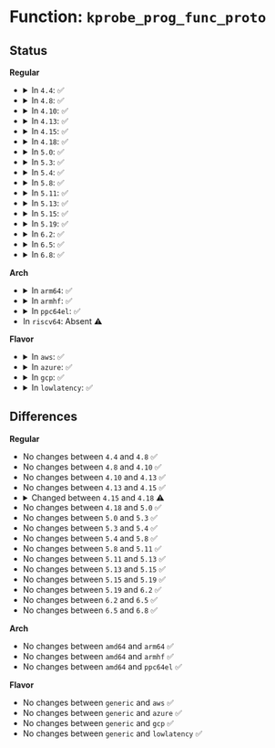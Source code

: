 # Function: <code>kprobe_prog_func_proto</code>

## Status
<b>Regular</b>
<ul>
<li>
<details>
<summary>In <code>4.4</code>: ✅</summary>

```c
const struct bpf_func_proto *kprobe_prog_func_proto(enum bpf_func_id func_id);
```

**Collision:** Unique Static

**Inline:** No

**Transformation:** False

**Instances:**

```
In kernel/trace/bpf_trace.c (ffffffff81166bb0)
Location: kernel/trace/bpf_trace.c:267
Inline: False
```
**Symbols:**

```
ffffffff81166bb0-ffffffff81166c33: kprobe_prog_func_proto (STB_LOCAL)
```
</details>
</li>
<li>
<details>
<summary>In <code>4.8</code>: ✅</summary>

```c
const struct bpf_func_proto *kprobe_prog_func_proto(enum bpf_func_id func_id);
```

**Collision:** Unique Static

**Inline:** No

**Transformation:** False

**Instances:**

```
In kernel/trace/bpf_trace.c (ffffffff81174370)
Location: kernel/trace/bpf_trace.c:415
Inline: False
```
**Symbols:**

```
ffffffff81174370-ffffffff81174395: kprobe_prog_func_proto (STB_LOCAL)
```
</details>
</li>
<li>
<details>
<summary>In <code>4.10</code>: ✅</summary>

```c
const struct bpf_func_proto *kprobe_prog_func_proto(enum bpf_func_id func_id);
```

**Collision:** Unique Static

**Inline:** No

**Transformation:** False

**Instances:**

```
In kernel/trace/bpf_trace.c (ffffffff8117fe20)
Location: kernel/trace/bpf_trace.c:440
Inline: False
```
**Symbols:**

```
ffffffff8117fe20-ffffffff8117fe45: kprobe_prog_func_proto (STB_LOCAL)
```
</details>
</li>
<li>
<details>
<summary>In <code>4.13</code>: ✅</summary>

```c
const struct bpf_func_proto *kprobe_prog_func_proto(enum bpf_func_id func_id);
```

**Collision:** Unique Static

**Inline:** No

**Transformation:** False

**Instances:**

```
In kernel/trace/bpf_trace.c (ffffffff81182c70)
Location: kernel/trace/bpf_trace.c:506
Inline: False
```
**Symbols:**

```
ffffffff81182c70-ffffffff81182c95: kprobe_prog_func_proto (STB_LOCAL)
```
</details>
</li>
<li>
<details>
<summary>In <code>4.15</code>: ✅</summary>

```c
const struct bpf_func_proto *kprobe_prog_func_proto(enum bpf_func_id func_id);
```

**Collision:** Unique Static

**Inline:** No

**Transformation:** False

**Instances:**

```
In kernel/trace/bpf_trace.c (ffffffff811906b0)
Location: kernel/trace/bpf_trace.c:550
Inline: False
```
**Symbols:**

```
ffffffff811906b0-ffffffff811906e1: kprobe_prog_func_proto (STB_LOCAL)
```
</details>
</li>
<li>
<details>
<summary>In <code>4.18</code>: ✅</summary>

```c
const struct bpf_func_proto *kprobe_prog_func_proto(enum bpf_func_id func_id, const struct bpf_prog *prog);
```

**Collision:** Unique Static

**Inline:** No

**Transformation:** False

**Instances:**

```
In kernel/trace/bpf_trace.c (ffffffff811a57f0)
Location: kernel/trace/bpf_trace.c:577
Inline: False
```
**Symbols:**

```
ffffffff811a57f0-ffffffff811a5838: kprobe_prog_func_proto (STB_LOCAL)
```
</details>
</li>
<li>
<details>
<summary>In <code>5.0</code>: ✅</summary>

```c
const struct bpf_func_proto *kprobe_prog_func_proto(enum bpf_func_id func_id, const struct bpf_prog *prog);
```

**Collision:** Unique Static

**Inline:** No

**Transformation:** False

**Instances:**

```
In kernel/trace/bpf_trace.c (ffffffff811b3b00)
Location: kernel/trace/bpf_trace.c:613
Inline: False
```
**Symbols:**

```
ffffffff811b3b00-ffffffff811b3b4a: kprobe_prog_func_proto (STB_LOCAL)
```
</details>
</li>
<li>
<details>
<summary>In <code>5.3</code>: ✅</summary>

```c
const struct bpf_func_proto *kprobe_prog_func_proto(enum bpf_func_id func_id, const struct bpf_prog *prog);
```

**Collision:** Unique Static

**Inline:** No

**Transformation:** False

**Instances:**

```
In kernel/trace/bpf_trace.c (ffffffff811c2910)
Location: kernel/trace/bpf_trace.c:718
Inline: False
```
**Symbols:**

```
ffffffff811c2910-ffffffff811c295d: kprobe_prog_func_proto (STB_LOCAL)
```
</details>
</li>
<li>
<details>
<summary>In <code>5.4</code>: ✅</summary>

```c
const struct bpf_func_proto *kprobe_prog_func_proto(enum bpf_func_id func_id, const struct bpf_prog *prog);
```

**Collision:** Unique Static

**Inline:** No

**Transformation:** False

**Instances:**

```
In kernel/trace/bpf_trace.c (ffffffff811ce080)
Location: kernel/trace/bpf_trace.c:742
Inline: False
```
**Symbols:**

```
ffffffff811ce080-ffffffff811ce0cd: kprobe_prog_func_proto (STB_LOCAL)
```
</details>
</li>
<li>
<details>
<summary>In <code>5.8</code>: ✅</summary>

```c
const struct bpf_func_proto *kprobe_prog_func_proto(enum bpf_func_id func_id, const struct bpf_prog *prog);
```

**Collision:** Unique Static

**Inline:** No

**Transformation:** False

**Instances:**

```
In kernel/trace/bpf_trace.c (ffffffff811ea970)
Location: kernel/trace/bpf_trace.c:1143
Inline: False
```
**Symbols:**

```
ffffffff811ea970-ffffffff811ea9b0: kprobe_prog_func_proto (STB_LOCAL)
```
</details>
</li>
<li>
<details>
<summary>In <code>5.11</code>: ✅</summary>

```c
const struct bpf_func_proto *kprobe_prog_func_proto(enum bpf_func_id func_id, const struct bpf_prog *prog);
```

**Collision:** Unique Static

**Inline:** No

**Transformation:** False

**Instances:**

```
In kernel/trace/bpf_trace.c (ffffffff811e8a50)
Location: kernel/trace/bpf_trace.c:1372
Inline: False
```
**Symbols:**

```
ffffffff811e8a50-ffffffff811e8a90: kprobe_prog_func_proto (STB_LOCAL)
```
</details>
</li>
<li>
<details>
<summary>In <code>5.13</code>: ✅</summary>

```c
const struct bpf_func_proto *kprobe_prog_func_proto(enum bpf_func_id func_id, const struct bpf_prog *prog);
```

**Collision:** Unique Static

**Inline:** No

**Transformation:** False

**Instances:**

```
In kernel/trace/bpf_trace.c (ffffffff811e9930)
Location: kernel/trace/bpf_trace.c:1066
Inline: False
```
**Symbols:**

```
ffffffff811e9930-ffffffff811e9970: kprobe_prog_func_proto (STB_LOCAL)
```
</details>
</li>
<li>
<details>
<summary>In <code>5.15</code>: ✅</summary>

```c
const struct bpf_func_proto *kprobe_prog_func_proto(enum bpf_func_id func_id, const struct bpf_prog *prog);
```

**Collision:** Unique Static

**Inline:** No

**Transformation:** False

**Instances:**

```
In kernel/trace/bpf_trace.c (ffffffff8121a330)
Location: kernel/trace/bpf_trace.c:1139
Inline: False
```
**Symbols:**

```
ffffffff8121a330-ffffffff8121a38e: kprobe_prog_func_proto (STB_LOCAL)
```
</details>
</li>
<li>
<details>
<summary>In <code>5.19</code>: ✅</summary>

```c
const struct bpf_func_proto *kprobe_prog_func_proto(enum bpf_func_id func_id, const struct bpf_prog *prog);
```

**Collision:** Unique Static

**Inline:** No

**Transformation:** False

**Instances:**

```
In kernel/trace/bpf_trace.c (ffffffff81258cb0)
Location: kernel/trace/bpf_trace.c:1313
Inline: False
```
**Symbols:**

```
ffffffff81258cb0-ffffffff81258d63: kprobe_prog_func_proto (STB_LOCAL)
```
</details>
</li>
<li>
<details>
<summary>In <code>6.2</code>: ✅</summary>

```c
const struct bpf_func_proto *kprobe_prog_func_proto(enum bpf_func_id func_id, const struct bpf_prog *prog);
```

**Collision:** Unique Static

**Inline:** No

**Transformation:** False

**Instances:**

```
In kernel/trace/bpf_trace.c (ffffffff812a8c70)
Location: kernel/trace/bpf_trace.c:1527
Inline: False
```
**Symbols:**

```
ffffffff812a8c70-ffffffff812a8d23: kprobe_prog_func_proto (STB_LOCAL)
```
</details>
</li>
<li>
<details>
<summary>In <code>6.5</code>: ✅</summary>

```c
const struct bpf_func_proto *kprobe_prog_func_proto(enum bpf_func_id func_id, const struct bpf_prog *prog);
```

**Collision:** Unique Static

**Inline:** No

**Transformation:** False

**Instances:**

```
In kernel/trace/bpf_trace.c (ffffffff812cb4b0)
Location: kernel/trace/bpf_trace.c:1536
Inline: False
```
**Symbols:**

```
ffffffff812cb4b0-ffffffff812cb55f: kprobe_prog_func_proto (STB_LOCAL)
```
</details>
</li>
<li>
<details>
<summary>In <code>6.8</code>: ✅</summary>

```c
const struct bpf_func_proto *kprobe_prog_func_proto(enum bpf_func_id func_id, const struct bpf_prog *prog);
```

**Collision:** Unique Static

**Inline:** No

**Transformation:** False

**Instances:**

```
In kernel/trace/bpf_trace.c (ffffffff812e8750)
Location: kernel/trace/bpf_trace.c:1637
Inline: False
```
**Symbols:**

```
ffffffff812e8750-ffffffff812e881f: kprobe_prog_func_proto (STB_LOCAL)
```
</details>
</li>
</ul>
<b>Arch</b>
<ul>
<li>
<details>
<summary>In <code>arm64</code>: ✅</summary>

```c
const struct bpf_func_proto *kprobe_prog_func_proto(enum bpf_func_id func_id, const struct bpf_prog *prog);
```

**Collision:** Unique Static

**Inline:** No

**Transformation:** False

**Instances:**

```
In kernel/trace/bpf_trace.c (ffff80001024d028)
Location: kernel/trace/bpf_trace.c:742
Inline: False
```
**Symbols:**

```
ffff80001024d028-ffff80001024d0b0: kprobe_prog_func_proto (STB_LOCAL)
```
</details>
</li>
<li>
<details>
<summary>In <code>armhf</code>: ✅</summary>

```c
const struct bpf_func_proto *kprobe_prog_func_proto(enum bpf_func_id func_id, const struct bpf_prog *prog);
```

**Collision:** Unique Static

**Inline:** No

**Transformation:** False

**Instances:**

```
In kernel/trace/bpf_trace.c (c048109c)
Location: kernel/trace/bpf_trace.c:742
Inline: False
```
**Symbols:**

```
c048109c-c0481104: kprobe_prog_func_proto (STB_LOCAL)
```
</details>
</li>
<li>
<details>
<summary>In <code>ppc64el</code>: ✅</summary>

```c
const struct bpf_func_proto *kprobe_prog_func_proto(enum bpf_func_id func_id, const struct bpf_prog *prog);
```

**Collision:** Unique Static

**Inline:** No

**Transformation:** False

**Instances:**

```
In kernel/trace/bpf_trace.c (c0000000002e9f80)
Location: kernel/trace/bpf_trace.c:742
Inline: False
```
**Symbols:**

```
c0000000002e9f80-c0000000002e9ffc: kprobe_prog_func_proto (STB_LOCAL)
```
</details>
</li>
<li>
In <code>riscv64</code>: Absent ⚠️
</li>
</ul>
<b>Flavor</b>
<ul>
<li>
<details>
<summary>In <code>aws</code>: ✅</summary>

```c
const struct bpf_func_proto *kprobe_prog_func_proto(enum bpf_func_id func_id, const struct bpf_prog *prog);
```

**Collision:** Unique Static

**Inline:** No

**Transformation:** False

**Instances:**

```
In kernel/trace/bpf_trace.c (ffffffff811c66a0)
Location: kernel/trace/bpf_trace.c:742
Inline: False
```
**Symbols:**

```
ffffffff811c66a0-ffffffff811c66ed: kprobe_prog_func_proto (STB_LOCAL)
```
</details>
</li>
<li>
<details>
<summary>In <code>azure</code>: ✅</summary>

```c
const struct bpf_func_proto *kprobe_prog_func_proto(enum bpf_func_id func_id, const struct bpf_prog *prog);
```

**Collision:** Unique Static

**Inline:** No

**Transformation:** False

**Instances:**

```
In kernel/trace/bpf_trace.c (ffffffff811b9480)
Location: kernel/trace/bpf_trace.c:742
Inline: False
```
**Symbols:**

```
ffffffff811b9480-ffffffff811b94cd: kprobe_prog_func_proto (STB_LOCAL)
```
</details>
</li>
<li>
<details>
<summary>In <code>gcp</code>: ✅</summary>

```c
const struct bpf_func_proto *kprobe_prog_func_proto(enum bpf_func_id func_id, const struct bpf_prog *prog);
```

**Collision:** Unique Static

**Inline:** No

**Transformation:** False

**Instances:**

```
In kernel/trace/bpf_trace.c (ffffffff811c4470)
Location: kernel/trace/bpf_trace.c:742
Inline: False
```
**Symbols:**

```
ffffffff811c4470-ffffffff811c44bd: kprobe_prog_func_proto (STB_LOCAL)
```
</details>
</li>
<li>
<details>
<summary>In <code>lowlatency</code>: ✅</summary>

```c
const struct bpf_func_proto *kprobe_prog_func_proto(enum bpf_func_id func_id, const struct bpf_prog *prog);
```

**Collision:** Unique Static

**Inline:** No

**Transformation:** False

**Instances:**

```
In kernel/trace/bpf_trace.c (ffffffff811d1d90)
Location: kernel/trace/bpf_trace.c:742
Inline: False
```
**Symbols:**

```
ffffffff811d1d90-ffffffff811d1ddd: kprobe_prog_func_proto (STB_LOCAL)
```
</details>
</li>
</ul>

## Differences
<b>Regular</b>
<ul>
<li>
No changes between <code>4.4</code> and <code>4.8</code> ✅
</li>
<li>
No changes between <code>4.8</code> and <code>4.10</code> ✅
</li>
<li>
No changes between <code>4.10</code> and <code>4.13</code> ✅
</li>
<li>
No changes between <code>4.13</code> and <code>4.15</code> ✅
</li>
<li>
<details>
<summary>Changed between <code>4.15</code> and <code>4.18</code> ⚠️</summary>
<ul>
<li>
<b>Param added. </b>
<code>const struct bpf_prog *prog</code>
</li>
</ul>
</details>
</li>
<li>
No changes between <code>4.18</code> and <code>5.0</code> ✅
</li>
<li>
No changes between <code>5.0</code> and <code>5.3</code> ✅
</li>
<li>
No changes between <code>5.3</code> and <code>5.4</code> ✅
</li>
<li>
No changes between <code>5.4</code> and <code>5.8</code> ✅
</li>
<li>
No changes between <code>5.8</code> and <code>5.11</code> ✅
</li>
<li>
No changes between <code>5.11</code> and <code>5.13</code> ✅
</li>
<li>
No changes between <code>5.13</code> and <code>5.15</code> ✅
</li>
<li>
No changes between <code>5.15</code> and <code>5.19</code> ✅
</li>
<li>
No changes between <code>5.19</code> and <code>6.2</code> ✅
</li>
<li>
No changes between <code>6.2</code> and <code>6.5</code> ✅
</li>
<li>
No changes between <code>6.5</code> and <code>6.8</code> ✅
</li>
</ul>
<b>Arch</b>
<ul>
<li>
No changes between <code>amd64</code> and <code>arm64</code> ✅
</li>
<li>
No changes between <code>amd64</code> and <code>armhf</code> ✅
</li>
<li>
No changes between <code>amd64</code> and <code>ppc64el</code> ✅
</li>
</ul>
<b>Flavor</b>
<ul>
<li>
No changes between <code>generic</code> and <code>aws</code> ✅
</li>
<li>
No changes between <code>generic</code> and <code>azure</code> ✅
</li>
<li>
No changes between <code>generic</code> and <code>gcp</code> ✅
</li>
<li>
No changes between <code>generic</code> and <code>lowlatency</code> ✅
</li>
</ul>
